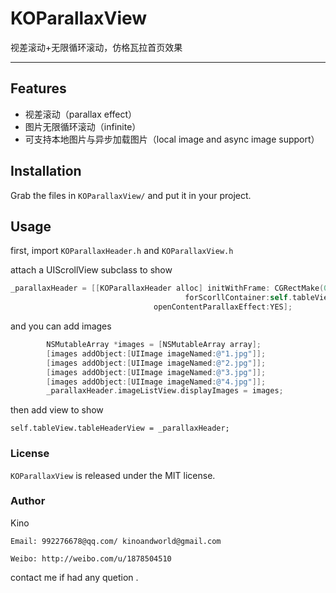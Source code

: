 # KOParallaxView
视差滚动+无限循环滚动，仿格瓦拉首页效果

***


## Features

- 视差滚动（parallax effect）
- 图片无限循环滚动（infinite） 
- 可支持本地图片与异步加载图片（local image and async image support）

## Installation

Grab the files in `KOParallaxView/` and put it in your project. 

## Usage

first,  import `KOParallaxHeader.h` and `KOParallaxView.h`

attach a UIScrollView subclass to show
```objectivec
_parallaxHeader = [[KOParallaxHeader alloc] initWithFrame: CGRectMake(0, 0, self.view.bounds.size.width, 300)
                                       forScorllContainer:self.tableView
                                openContentParallaxEffect:YES];
```

and you can add images 
```objectivec
        NSMutableArray *images = [NSMutableArray array];
        [images addObject:[UIImage imageNamed:@"1.jpg"]];
        [images addObject:[UIImage imageNamed:@"2.jpg"]];
        [images addObject:[UIImage imageNamed:@"3.jpg"]];
        [images addObject:[UIImage imageNamed:@"4.jpg"]];
        _parallaxHeader.imageListView.displayImages = images;
```

then add view to show
```
self.tableView.tableHeaderView = _parallaxHeader;
```


### License

`KOParallaxView` is released under the MIT license.

### Author

Kino

`Email: 992276678@qq.com/ kinoandworld@gmail.com`

`Weibo: http://weibo.com/u/1878504510`

contact me if had any quetion .
